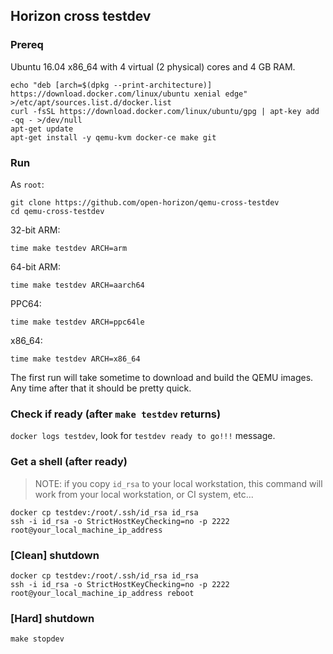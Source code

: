 ## Horizon cross testdev

### Prereq

Ubuntu 16.04 x86_64 with 4 virtual (2 physical) cores and 4 GB RAM.

```
echo "deb [arch=$(dpkg --print-architecture)] https://download.docker.com/linux/ubuntu xenial edge" >/etc/apt/sources.list.d/docker.list
curl -fsSL https://download.docker.com/linux/ubuntu/gpg | apt-key add -qq - >/dev/null
apt-get update
apt-get install -y qemu-kvm docker-ce make git
```

### Run

As `root`:

```
git clone https://github.com/open-horizon/qemu-cross-testdev
cd qemu-cross-testdev
```

32-bit ARM:
```
time make testdev ARCH=arm
```

64-bit ARM:
```
time make testdev ARCH=aarch64
```

PPC64:
```
time make testdev ARCH=ppc64le
```

x86_64:
```
time make testdev ARCH=x86_64
```

The first run will take sometime to download and build the QEMU images.  Any time after that it should be pretty quick.


### Check if ready (after `make testdev` returns)

`docker logs testdev`, look for `testdev ready to go!!!` message.


### Get a shell (after ready)

> NOTE: if you copy `id_rsa` to your local workstation, this command will work from your local workstation, or CI system, etc...

```
docker cp testdev:/root/.ssh/id_rsa id_rsa
ssh -i id_rsa -o StrictHostKeyChecking=no -p 2222 root@your_local_machine_ip_address
```

### [Clean] shutdown

```
docker cp testdev:/root/.ssh/id_rsa id_rsa
ssh -i id_rsa -o StrictHostKeyChecking=no -p 2222 root@your_local_machine_ip_address reboot
```

### [Hard] shutdown

```
make stopdev
```
